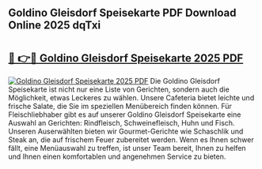 ## Goldino Gleisdorf Speisekarte PDF Download Online 2025 dqTxi

# <h2><a href="http://gcdlud3.nevu.top/?p=Goldino+Gleisdorf+Speisekarte">🔗 👉🔴 Goldino Gleisdorf Speisekarte 2025 PDF</a></h2>

[![Goldino Gleisdorf Speisekarte 2025 PDF](https://i.imgur.com/dBaPXMq.png)](http://gcdlud3.nevu.top/?p=Goldino+Gleisdorf+Speisekarte)
Die Goldino Gleisdorf Speisekarte ist nicht nur eine Liste von Gerichten, sondern auch die Möglichkeit, etwas Leckeres zu wählen. Unsere Cafeteria bietet leichte und frische Salate, die Sie im speziellen Menübereich finden können. Für Fleischliebhaber gibt es auf unserer Goldino Gleisdorf Speisekarte eine Auswahl an Gerichten: Rindfleisch, Schweinefleisch, Huhn und Fisch. Unseren Auserwählten bieten wir Gourmet-Gerichte wie Schaschlik und Steak an, die auf frischem Feuer zubereitet werden. Wenn es Ihnen schwer fällt, eine Menüauswahl zu treffen, ist unser Team bereit, Ihnen zu helfen und Ihnen einen komfortablen und angenehmen Service zu bieten.
